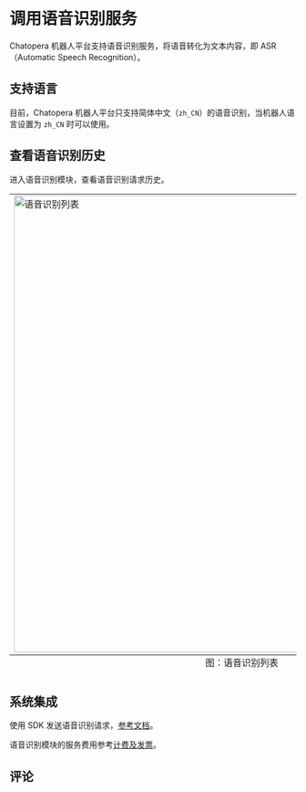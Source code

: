 # 调用语音识别服务

Chatopera 机器人平台支持语音识别服务，将语音转化为文本内容，即 ASR（Automatic Speech Recognition）。

## 支持语言

目前，Chatopera 机器人平台只支持简体中文（`zh_CN`）的语音识别，当机器人语言设置为 `zh_CN` 时可以使用。

## 查看语音识别历史

进入语音识别模块，查看语音识别请求历史。

<table class="image">
<caption align="bottom">图：语音识别列表</caption>
<tr><td><img width="800" src="../../images/products/platform/screenshot-20210905-102649.png" alt="语音识别列表"/></td></tr>
</table>

## 系统集成

使用 SDK 发送语音识别请求，[参考文档](https://docs.chatopera.com/products/chatbot-platform/integration/chatbot/asr.html)。

语音识别模块的服务费用参考[计费及发票](/products/chatbot-platform/billing.html)。

## 评论

<script src="https://utteranc.es/client.js"
        repo="chatopera/docs"
        issue-term="pathname"
        label="Comment"
        theme="github-light"
        crossorigin="anonymous"
        async>
</script>
